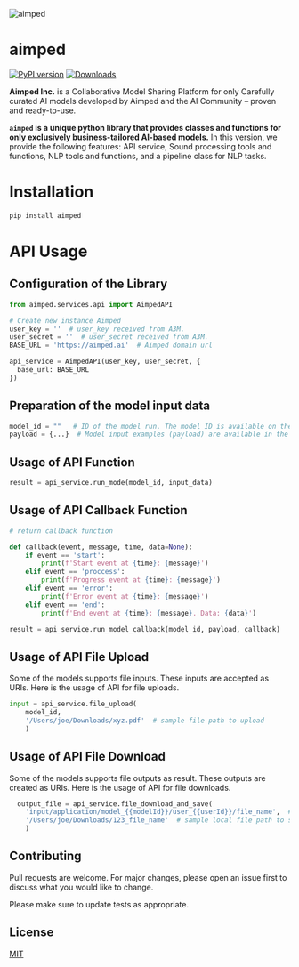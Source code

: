 ![aimped](https://aimped.ai/static/media/birdLogobeta2.1601fdabf769f01d7b183275f51febb9.svg)

# **aimped**

[![PyPI version](https://badge.fury.io/py/aimped.svg)](https://badge.fury.io/py/aimped)
[![Downloads](https://pepy.tech/badge/aimped)](https://pepy.tech/project/aimped)

**Aimped Inc.** is a Collaborative Model Sharing Platform for only Carefully curated AI models developed by Aimped and the AI Community – proven and ready-to-use.

**<code>aimped</code> is a unique python library that provides classes and functions for only exclusively business-tailored AI-based models.**
In this version, we provide the following features:
API service, Sound processing tools and functions, NLP tools and functions, and a pipeline class for NLP tasks.

# Installation

```python
pip install aimped
```

# API Usage

## Configuration of the Library

```python
from aimped.services.api import AimpedAPI

# Create new instance Aimped
user_key = ''  # user_key received from A3M.
user_secret = ''  # user_secret received from A3M.
BASE_URL = 'https://aimped.ai'  # Aimped domain url

api_service = AimpedAPI(user_key, user_secret, {
  base_url: BASE_URL
})
```

## Preparation of the model input data

```python
model_id = ""   # ID of the model run. The model ID is available on the model description page under API usage. 
payload = {...}  # Model input examples (payload) are available in the api usage tab on the Model description page. 
```

## Usage of API Function

```python
result = api_service.run_mode(model_id, input_data)
```

## Usage of API Callback Function

```python
# return callback function

def callback(event, message, time, data=None):
    if event == 'start':
        print(f'Start event at {time}: {message}')
    elif event == 'proccess':
        print(f'Progress event at {time}: {message}')
    elif event == 'error':
        print(f'Error event at {time}: {message}')
    elif event == 'end':
        print(f'End event at {time}: {message}. Data: {data}')

result = api_service.run_model_callback(model_id, payload, callback)
```

## Usage of API File Upload

Some of the models supports file inputs. These inputs are accepted as URIs. Here is the usage of API for file uploads.

```python
input = api_service.file_upload(
    model_id,
    '/Users/joe/Downloads/xyz.pdf'  # sample file path to upload
    )
```

## Usage of API File Download

Some of the models supports file outputs as result. These outputs are created as URIs. Here is the usage of API for file downloads.

```python
  output_file = api_service.file_download_and_save(
    'input/application/model_{{modelId}}/user_{{userId}}/file_name',  # URI of the model output file in the result
    '/Users/joe/Downloads/123_file_name'  # sample local file path to save
    )
```

## Contributing

Pull requests are welcome. For major changes, please open an issue first
to discuss what you would like to change.

Please make sure to update tests as appropriate.

## License

[MIT](https://choosealicense.com/licenses/mit/)

